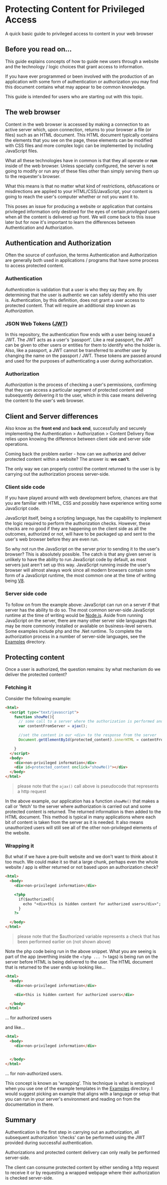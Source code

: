# Protecting Content for Privileged Access

A quick basic guide to privileged access to content in your web browser

## Before you read on...

This guide explains concepts of how to guide new users through a website and the technology / logic choices that grant access to information.

If you have ever programmed or been involved with the production of an application with some form of authentication or authorization you may find this document contains what may appear to be common knowledge.

This guide is intended for users who are starting out with this topic.

## The web browser

Content in the web browser is accessed by making a connection to an active server which, upon connection, returns to your browser a file (or files) such as an HTML document. This HTML document typically contains the elements that you see on the page, these elements can be modified with CSS files and more complex logic can be implemented by including JavaScript files.

What all these technologies have in common is that they all operate or **run** inside of the web browser. Unless specially configured, the server is not going to modify or run any of these files other than simply serving them up to the requester's browser.

What this means is that no matter what kind of restrictions, obfuscations or misdirections are applied to your HTML/CSS/JavaScript, your content is going to reach the user's computer whether or not you want it to.

This poses an issue for producing a website or application that contains privileged information only destined for the eyes of certain *privileged* users when all the content is delivered up front. We will come back to this issue later but for now it's important to learn the differences between Authentication and Authorization.

## Authentication and Authorization

Often the source of confusion, the terms Authentication and Authorization are generally both used in applications / programs that have some process to access protected content.

### Authentication

*Authentication* is validation that a user is who they say they are. By determining that the user is authentic we can safely identify who this user is. Authentication, by this definition, does not grant a user access to protected content. That will require an additional step known as *Authorization*.

### JSON Web Tokens ([JWT](http://jwt.io))

In this repository, the authentication flow ends with a user being issued a JWT. The JWT acts as a user's 'passport'.
Like a real passport, the JWT can be given to other users or entities for them to identify who the holder is. Also, like a passport, a JWT cannot be transferred to another user by changing the name on the passport / JWT.
These tokens are passed around and used for the purposes of authenticating a user during authorization.

### Authorization

*Authorization* is the process of checking a user's permissions, confirming that they can access a particular segment of protected content and subsequently delivering it to the user, which in this case means delivering the content to the user's web browser.

## Client and Server differences

Also know as the **front end** and **back end**, successfully and securely implementing the Authentication > Authorization > Content Delivery flow relies upon knowing the difference between client side and server side operations.

Coming back the problem earlier - how can we authorize and deliver protected content within a website? The answer is: **we can't**.

The only way we can properly control the content returned to the user is by carrying out the authorization process server-side.

### Client side code

If you have played around with web development before, chances are that you are familiar with HTML, CSS and possibly have experience writing some JavaScript code.

JavaScript itself, being a scripting language, has the capability to implement the logic required to perform the authorization checks. However, these checks are no good if they are happening on the client side as all the outcomes, authorized or not, will have to be packaged up and sent to the user's web browser before they are even run.

So why not run the JavaScript on the server prior to sending it to the user's browser? This is absolutely possible. The catch is that any given server is unlikely to have the ability to run JavaScript code by default, as most servers just aren't set up this way. JavaScript running inside the user's browser will almost always work since all modern browsers contain some form of a JavaScript runtime, the most common one at the time of writing being [V8](https://v8.dev/).

### Server side code

To follow on from the example above: JavaScript can run on a server if that server has the ability to do so. The most common server-side JavaScript runtime at the time of writing would be [Node.js](https://nodejs.org/en/). Aside from running JavaScript on the server, there are many other server side languages that may be more commonly installed or available on business-level servers. Some examples include php and the .Net runtime.
To complete the authorization process in a number of server-side languages, see the [Examples](./Examples) directory.

## Protecting content

Once a user is authorized, the question remains: by what mechanism do we deliver the protected content?

### Fetching it

Consider the following example:
```html
<html>
  <script type="text/javascript">
    function showMe(){
      // some call to a server where the authorization is performed and content returned
      var contentFromServer = ajax();

      //set the content in our <div> to the response from the server
      Document.getElementById(protected_content).innerHTML = contentFromServer;

    }
  </script>
  <body>
    <div>non-privileged information</div>
    <div id=protected_content onclick="showMe()"></div>
  </body>
</html>

```
> please note that the `ajax()` call above is pseudocode that represents a http request

In the above example, our application has a function `showMe()` that makes a call or 'fetch' to the server where authorization is carried out and some protected content is returned. The returned information is then added to the HTML document. This method is typical in many applications where each bit of content is taken from the server as it is needed.
It also means unauthorized users will still see all of the other non-privileged elements of the website.

### Wrapping it

But what if we have a pre-built website and we don't want to think about it too much. We could make it so that a large chunk, perhaps even the whole website / app is either returned or not based upon an authorization check?

```html
<html>
  <body>
    <div>non-privileged information</div>

    <?php
      if($authorized){
        echo "<div>this is hidden content for authorized users</div>";
      }
    ?>    

  </body>
</html>

```
> please note that the $authorized variable represents a check that has been performed earlier on (not shown above)

Note the php code being run in the above snippet. What you are seeing is part of the app (everthing inside the `<?php ... ?>` tags) is being run on the server before HTML is being delivered to the user. The HTML document that is returned to the user ends up looking like...

```html
<html>
  <body>
    <div>non-privileged information</div>

    <div>this is hidden content for authorized users</div>  

  </body>
</html>
```
... for authorized users

and like...
```html
<html>
  <body>
    <div>non-privileged information</div>


  </body>
</html>
```
... for non-authorized users.

This concept is known as 'wrapping'. This technique is what is employed when you use one of the example templates in the [Examples](./Examples) directory. I would suggest picking an example that aligns with a language or setup that you can run in your server's environment and reading on from the documentation in there.

## Summary
Authentication is the first step in carrying out an authorization, all subsequent authorization 'checks' can be performed using the JWT provided during successful authentication.

Authorizations and protected content delivery can only really be performed server-side.

The client can consume protected content by either sending a http request to receive it or by requesting a wrapped webpage where their authorization is checked server-side.
